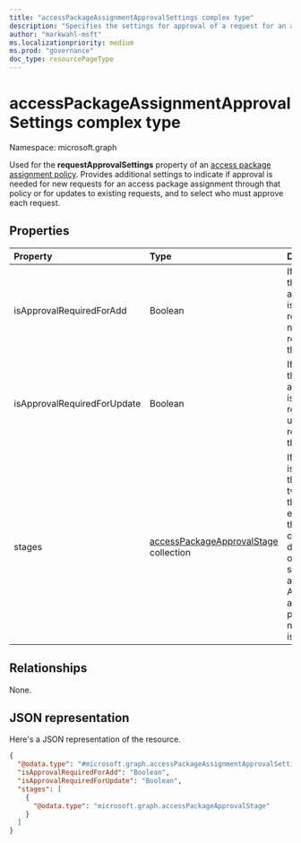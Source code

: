 ```yaml
---
title: "accessPackageAssignmentApprovalSettings complex type"
description: "Specifies the settings for approval of a request for an access package assignment in an access package assignment policy."
author: "markwahl-msft"
ms.localizationpriority: medium
ms.prod: "governance"
doc_type: resourcePageType
---
```

# accessPackageAssignmentApprovalSettings complex type

Namespace: microsoft.graph

Used for the **requestApprovalSettings** property of an [access package assignment policy](accesspackageassignmentpolicy.md). Provides additional settings to indicate if approval is needed for new requests for an access package assignment through that policy or for updates to existing requests, and to select who must approve each request.

## Properties
|Property|Type|Description|
|:---|:---|:---|
|isApprovalRequiredForAdd|Boolean|If `false,` then approval isn't required for new requests in this policy.|
|isApprovalRequiredForUpdate|Boolean|If `false`, then approval isn't required for updates to requests in this policy.|
|stages|[accessPackageApprovalStage](../resources/accesspackageapprovalstage.md) collection|If approval is required, the one, two or three elements of this collection define each of the stages of approval. An empty array is present if no approval is required.|

## Relationships
None.
## JSON representation
Here's a JSON representation of the resource.
<!-- {
  "blockType": "resource",
  "@odata.type": "microsoft.graph.accessPackageAssignmentApprovalSettings"
}
-->
``` json
{
  "@odata.type": "#microsoft.graph.accessPackageAssignmentApprovalSettings",
  "isApprovalRequiredForAdd": "Boolean",
  "isApprovalRequiredForUpdate": "Boolean",
  "stages": [
    {
      "@odata.type": "microsoft.graph.accessPackageApprovalStage"
    }
  ]
}
```


